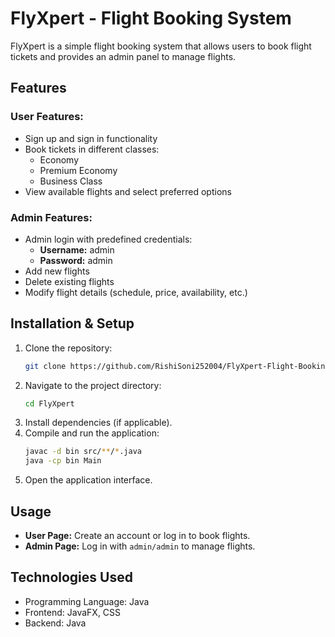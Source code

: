 # FlyXpert - Flight Booking System

FlyXpert is a simple flight booking system that allows users to book flight tickets and provides an admin panel to manage flights.

## Features

### User Features:
- Sign up and sign in functionality
- Book tickets in different classes:
  - Economy
  - Premium Economy
  - Business Class
- View available flights and select preferred options

### Admin Features:
- Admin login with predefined credentials:
  - **Username:** admin
  - **Password:** admin
- Add new flights
- Delete existing flights
- Modify flight details (schedule, price, availability, etc.)

## Installation & Setup

1. Clone the repository:
   ```sh
   git clone https://github.com/RishiSoni252004/FlyXpert-Flight-Booking-System
   ```
2. Navigate to the project directory:
   ```sh
   cd FlyXpert
   ```
3. Install dependencies (if applicable).
4. Compile and run the application:
   ```sh
   javac -d bin src/**/*.java
   java -cp bin Main
   ```
5. Open the application interface.

## Usage
- **User Page:** Create an account or log in to book flights.
- **Admin Page:** Log in with `admin/admin` to manage flights.

## Technologies Used
- Programming Language: Java
- Frontend: JavaFX, CSS
- Backend: Java




